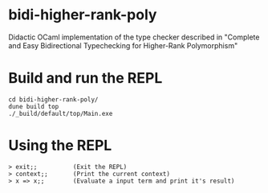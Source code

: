 # bidi-higher-rank-poly
Didactic OCaml implementation of the type checker described in "Complete and Easy Bidirectional Typechecking for Higher-Rank Polymorphism"

# Build and run the REPL
```text
cd bidi-higher-rank-poly/
dune build top
./_build/default/top/Main.exe
```

# Using the REPL
```text
> exit;;          (Exit the REPL)
> context;;       (Print the current context)
> x => x;;        (Evaluate a input term and print it's result)
```

